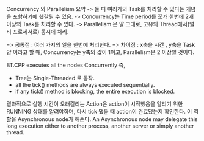 Concurrency 와 Parallelism 요약
-> 둘 다 여러개의 Task를 처리할 수 있다는 개념을 포함하기에 헷갈릴 수 있음. 
-> Concurrency는 Time period를 쪼개 한번에 2개 이상의 Task를 처리할 수 있다.
-> Parallelism 은 말 그대로, 고유의 Thread에서(멀티 프로세서로) 동시에 처리.

=> 공통점 : 여러 가지의 일을 한번에 처리한다.
=> 차이점 : x축을 시간 , y축을 Task양 이라고 할 때, Concurrency는 y축의 값이 1이고, Parallelism은 2 이상일 것이다. 



BT.CPP executes all the nodes Concurrently
즉, 
- Tree는 Single-Threaded 로 동작.
- all the tick() methods are always executed sequentially.
- if any tick() method is blocking, the entire execution is blocked.

결과적으로 실행 시간이 오래걸리는 Action은 action이 시작했음을 알리기 위한 RUNNING 상태를 알려야하며, 다시 tick 됐을 때 action이 완료됐는지 확인한다. 이 역할을 Asynchronous node가 해준다.
An Asynchronous node may delegate this long execution either to another process, another server or simply another thread.



